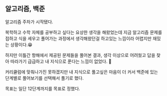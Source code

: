 ## 알고리즘, 백준

알고리즘 주차가 시작됐다.

복학하고 수학 자체를 공부하고 싶다는 요상한 생각을 해왔었는데 지금 알고리즘 문제를 접하고 식을 세우고 풀어가는 과정에서 생각해왔던걸 하고있는 느낌이라 어렵지만 재밌는 상황이다.😁  

하지만 이틀간 항해에서 제공된 문제들을 풀어본 결과, 
생각 이상으로 어려웠고 답을 찾아 따라가기 급급하고 내 지식으로 푼다는 느낌이 없었다. 🤣

커리큘럼에 맞춰나가진 못하겠지만 내 지식으로 풀고싶은 마음이 더 커서 백준에 있는 단계별로 풀어보기를 선택해서 풀기로 했다.

목표는 일단 12단계까지를 목표로 정했다.

